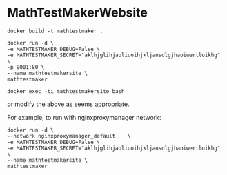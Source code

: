 # MathTestMakerWebsite

```
docker build -t mathtestmaker .

docker run -d \
-e MATHTESTMAKER_DEBUG=False \
-e MATHTESTMAKER_SECRET="aklhjglihjaoliuoihjkljansdlgjhaoiwertloikhg" \
-p 9001:80 \
--name mathtestmakersite \
mathtestmaker 

docker exec -ti mathtestmakersite bash
```
or modify the above as seems appropriate.

 For example, to run with nginxproxymanager network:

```
docker run -d \
--network nginxproxymanager_default    \
-e MATHTESTMAKER_DEBUG=False \
-e MATHTESTMAKER_SECRET="aklhjglihjaoliuoihjkljansdlgjhaoiwertloikhg" \
--name mathtestmakersite \
mathtestmaker

```
